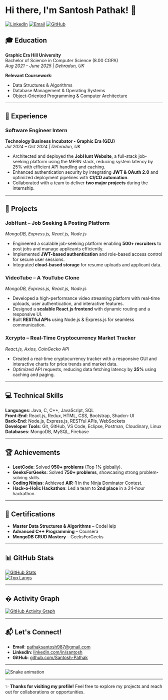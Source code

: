 # Hi there, I'm Santosh Pathak! 👋

[![LinkedIn](https://img.shields.io/badge/LinkedIn-Santosh_Pathak-blue)](https://linkedin.com/in/santosh)
[![Email](https://img.shields.io/badge/Email-pathaksantosh987@gmail.com-red)](mailto:pathaksantosh987@gmail.com)
[![GitHub](https://img.shields.io/badge/GitHub-Santosh_Pathak-green)](https://github.com/Santosh-Pathak)

## 🎓 Education
**Graphic Era Hill University**  
Bachelor of Science in Computer Science (8.00 CGPA)  
*Aug 2021 – June 2025 | Dehradun, UK*  

**Relevant Coursework**:  
- Data Structures & Algorithms  
- Database Management & Operating Systems  
- Object-Oriented Programming & Computer Architecture  

---

## 💼 Experience
### **Software Engineer Intern**  
**Technology Business Incubator - Graphic Era (GEU)**  
*Jul 2024 – Oct 2024 | Dehradun, UK*  
- Architected and deployed the **JobHunt Website**, a full-stack job-seeking platform using the MERN stack, reducing system latency by 25% with efficient API handling and caching.  
- Enhanced authentication security by integrating **JWT & OAuth 2.0** and optimized deployment pipelines with **CI/CD automation**.  
- Collaborated with a team to deliver **two major projects** during the internship.  

---

## 🚀 Projects

### **JobHunt – Job Seeking & Posting Platform**  
*MongoDB, Express.js, React.js, Node.js*  
- Engineered a scalable job-seeking platform enabling **500+ recruiters** to post jobs and manage applicants efficiently.  
- Implemented **JWT-based authentication** and role-based access control for secure user sessions.  
- Integrated **cloud-based storage** for resume uploads and applicant data.  

### **VideoTube – A YouTube Clone**  
*MongoDB, Express.js, React.js, Node.js*  
- Developed a high-performance video streaming platform with real-time uploads, user authentication, and interactive features.  
- Designed a **scalable React.js frontend** with dynamic routing and a responsive UI.  
- Built **RESTful APIs** using Node.js & Express.js for seamless communication.  

### **Xcrypto – Real-Time Cryptocurrency Market Tracker**  
*React.js, Axios, CoinGecko API*  
- Created a real-time cryptocurrency tracker with a responsive GUI and interactive charts for price trends and market data.  
- Optimized API requests, reducing data fetching latency by **35%** using caching and paging.  

---

## 💻 Technical Skills
**Languages**: Java, C, C++, JavaScript, SQL  
**Front-End**: React.js, Redux, HTML, CSS, Bootstrap, Shadcn-UI  
**Back-End**: Node.js, Express.js, RESTful APIs, WebSockets  
**Developer Tools**: Git, GitHub, VS Code, Eclipse, Postman, Cloudinary, Linux  
**Databases**: MongoDB, MySQL, Firebase  

---

## 🏆 Achievements
- **LeetCode**: Solved **950+ problems** (Top 1% globally).  
- **GeeksForGeeks**: Solved **750+ problems**, showcasing strong problem-solving skills.  
- **Coding Ninjas**: Achieved **AIR-1** in the Ninja Dominator Contest.  
- **Hack-o-Holic Hackathon**: Led a team to **2nd place** in a 24-hour hackathon.  

---

## 📜 Certifications
- **Master Data Structures & Algorithms** – CodeHelp  
- **Advanced C++ Programming** – Coursera  
- **MongoDB CRUD Mastery** – GeeksForGeeks  

---

## 📊 GitHub Stats
[![GitHub Stats](https://github-readme-stats.vercel.app/api?username=Santosh-Pathak&show_icons=true&theme=radical)](https://github.com/Santosh-Pathak)  
[![Top Langs](https://github-readme-stats.vercel.app/api/top-langs/?username=Santosh-Pathak&layout=compact&theme=radical)](https://github.com/Santosh-Pathak)  

---
## � Activity Graph
[![GitHub Activity Graph](https://github-readme-activity-graph.vercel.app/graph?username=yourusername&theme=github)](https://github.com/Santosh-Pathak)

---

## 📬 Let's Connect!
- **Email**: [pathaksantosh987@gmail.com](mailto:pathaksantosh987@gmail.com)  
- **LinkedIn**: [linkedin.com/in/santosh](https://linkedin.com/in/santosh)  
- **GitHub**: [github.com/Santosh-Pathak](https://github.com/Santosh-Pathak)  

---

![Snake animation](https://github.com/Santosh-Pathak/Santosh-Pathak/blob/output/github-contribution-grid-snake.svg)

---

✨ **Thanks for visiting my profile!** Feel free to explore my projects and reach out for collaborations or opportunities.  
<!--
**Santosh-Pathak/Santosh-Pathak** is a ✨ _special_ ✨ repository because its `README.md` (this file) appears on your GitHub profile.

Here are some ideas to get you started:

- 🔭 I’m currently working on ...
- 🌱 I’m currently learning ...
- 👯 I’m looking to collaborate on ...
- 🤔 I’m looking for help with ...
- 💬 Ask me about ...
- 📫 How to reach me: ...
- 😄 Pronouns: ...
- ⚡ Fun fact: ...
-->
